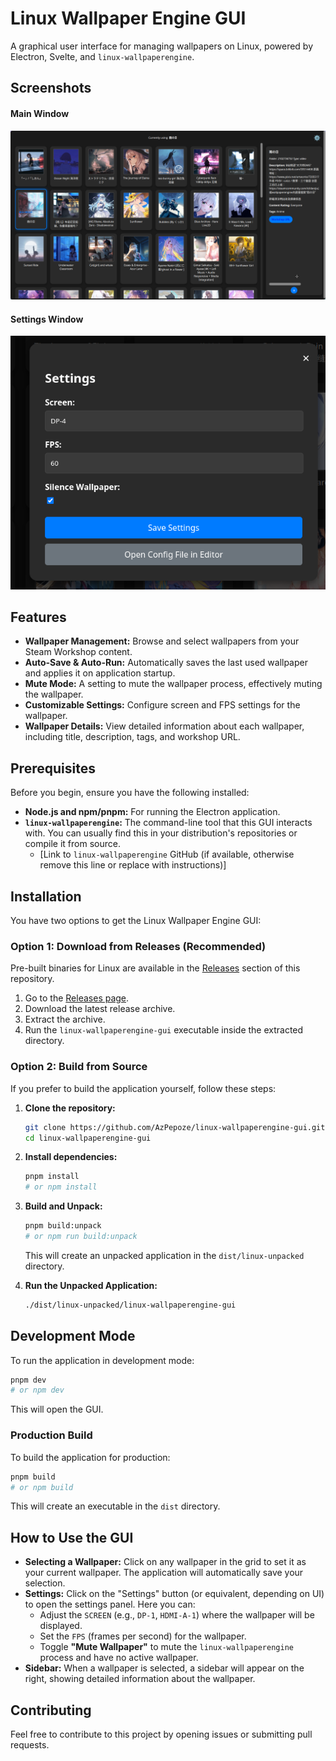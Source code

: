 # Linux Wallpaper Engine GUI

A graphical user interface for managing wallpapers on Linux, powered by Electron, Svelte, and `linux-wallpaperengine`.

## Screenshots

#### Main Window

![Main Window](imgs/main.png)

#### Settings Window

![Settings Window](imgs/setting.png)

## Features

- **Wallpaper Management:** Browse and select wallpapers from your Steam Workshop content.
- **Auto-Save & Auto-Run:** Automatically saves the last used wallpaper and applies it on application startup.
- **Mute Mode:** A setting to mute the wallpaper process, effectively muting the wallpaper.
- **Customizable Settings:** Configure screen and FPS settings for the wallpaper.
- **Wallpaper Details:** View detailed information about each wallpaper, including title, description, tags, and workshop URL.

## Prerequisites

Before you begin, ensure you have the following installed:

- **Node.js and npm/pnpm:** For running the Electron application.
- **`linux-wallpaperengine`:** The command-line tool that this GUI interacts with. You can usually find this in your distribution's repositories or compile it from source.
     - [Link to `linux-wallpaperengine` GitHub (if available, otherwise remove this line or replace with instructions)]

## Installation

You have two options to get the Linux Wallpaper Engine GUI:

### Option 1: Download from Releases (Recommended)

Pre-built binaries for Linux are available in the [Releases](https://github.com/AzPepoze/linux-wallpaperengine-gui/releases) section of this repository.

1.   Go to the [Releases page](https://github.com/AzPepoze/linux-wallpaperengine-gui/releases).
2.   Download the latest release archive.
3.   Extract the archive.
4.   Run the `linux-wallpaperengine-gui` executable inside the extracted directory.

### Option 2: Build from Source

If you prefer to build the application yourself, follow these steps:

1.   **Clone the repository:**

     ```bash
     git clone https://github.com/AzPepoze/linux-wallpaperengine-gui.git
     cd linux-wallpaperengine-gui
     ```

2.   **Install dependencies:**

     ```bash
     pnpm install
     # or npm install
     ```

3.   **Build and Unpack:**

     ```bash
     pnpm build:unpack
     # or npm run build:unpack
     ```

     This will create an unpacked application in the `dist/linux-unpacked` directory.

4.   **Run the Unpacked Application:**
     ```bash
     ./dist/linux-unpacked/linux-wallpaperengine-gui
     ```

## Development Mode

To run the application in development mode:

```bash
pnpm dev
# or npm dev
```

This will open the GUI.

### Production Build

To build the application for production:

```bash
pnpm build
# or npm build
```

This will create an executable in the `dist` directory.

## How to Use the GUI

- **Selecting a Wallpaper:** Click on any wallpaper in the grid to set it as your current wallpaper. The application will automatically save your selection.
- **Settings:** Click on the "Settings" button (or equivalent, depending on UI) to open the settings panel. Here you can:
     - Adjust the `SCREEN` (e.g., `DP-1`, `HDMI-A-1`) where the wallpaper will be displayed.
     - Set the `FPS` (frames per second) for the wallpaper.
     - Toggle **"Mute Wallpaper"** to mute the `linux-wallpaperengine` process and have no active wallpaper.
- **Sidebar:** When a wallpaper is selected, a sidebar will appear on the right, showing detailed information about the wallpaper.

## Contributing

Feel free to contribute to this project by opening issues or submitting pull requests.
